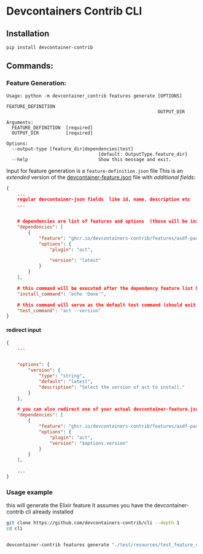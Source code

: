 # Devcontainers Contrib CLI


## Installation

`pip install devcontainer-contrib`

## Commands:


### Feature Generation:

```
Usage: python -m devcontainer_contrib features generate [OPTIONS]
                                                        FEATURE_DEFINITION
                                                        OUTPUT_DIR

Arguments:
  FEATURE_DEFINITION  [required]
  OUTPUT_DIR          [required]

Options:
  --output-type [feature_dir|dependencies|test]
                                  [default: OutputType.feature_dir]
  --help                          Show this message and exit.
```


Input for feature generation is a `feature-definition.json` file
This is an *extended* version of the [devcontainer-feature.json](https://containers.dev/implementors/features/#devcontainer-feature-json-properties) file with *additional fields*:

```json
{   
    ...
    regular devcontainer-json fields  like id, name, description etc
    ...


    # dependencies are list of features and options  (those will be installed as prerequisites to your feature)
    "dependencies": [
        {
            "feature": "ghcr.io/devcontainers-contrib/features/asdf-package:latest",
            "options": {
                "plugin": "act",

                "version": "latest"
            }
        }
    ],

    # this command will be executed after the dependency feature list has been installed
    "install_command": "echo 'Done'",

    # this command will serve as the default test command (should exit wth code `0` if your feature is installed correctly)
    "test_command": "act --version"
}
```

#### redirect input

```json
{
    ...


    "options": {
        "version": {
            "type": "string",
            "default": "latest",
            "description": "Select the version of act to install."
        }
    },

    # you can also redirect one of your actual devcontainer-feature.json options values into a dependency input, note the `$options.version` pointer to the asdf-package version option
    "dependencies": [
        {
            "feature": "ghcr.io/devcontainers-contrib/features/asdf-package:latest",
            "options": {
                "plugin": "act",
                "version": "$options.version"
            }
        }
    ],

    ...
}
```

### Usage example


this will generate the Elixir feature 
It assumes you have the devcontainer-contrib cli already installed

```sh
git clone https://github.com/devcontainers-contrib/cli --depth 1
cd cli


devcontainer-contrib features generate "./test/resources/test_feature_definitions/elixir-asdf/feature-definition.json" "./output_dir" --output-type=feature_dir
```
